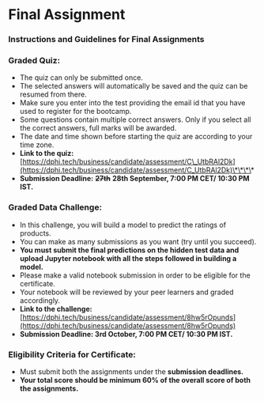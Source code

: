 # Final Assignment

### Instructions and Guidelines for Final Assignments

### Graded Quiz:

* The quiz can only be submitted once.
* The selected answers will automatically be saved and the quiz can be resumed from there. 
* Make sure you enter into the test providing the email id that you have used to register for the bootcamp.
* Some questions contain multiple correct answers. Only if you select all the correct answers, full marks will be awarded.
* The date and time shown before starting the quiz are according to your time zone.
* **Link to the quiz:** [https://dphi.tech/business/candidate/assessment/C\_UtbRAl2Dk](https://dphi.tech/business/candidate/assessment/C_UtbRAl2Dk)\*\*\*\*
* **Submission Deadline:** ~~**27th**~~ **28th September, 7:00 PM CET/ 10:30 PM IST.**

### Graded Data Challenge:

* In this challenge, you will build a model to predict the ratings of products.
* You can make as many submissions as you want \(try until you succeed\).
* **You must submit the final predictions on the hidden test data and upload Jupyter notebook with all the steps followed in building a model.** 
* Please make a valid notebook submission in order to be eligible for the certificate. 
* Your notebook will be reviewed by your peer learners and graded accordingly.
* **Link to the challenge:** [https://dphi.tech/business/candidate/assessment/8hw5rOpunds](https://dphi.tech/business/candidate/assessment/8hw5rOpunds)
* **Submission Deadline: 3rd October, 7:00 PM CET/ 10:30 PM IST.**

### Eligibility Criteria for Certificate: 

* Must submit both the assignments under the **submission deadlines.**
* **Your total score should be minimum 60% of the overall score of both the assignments.**

